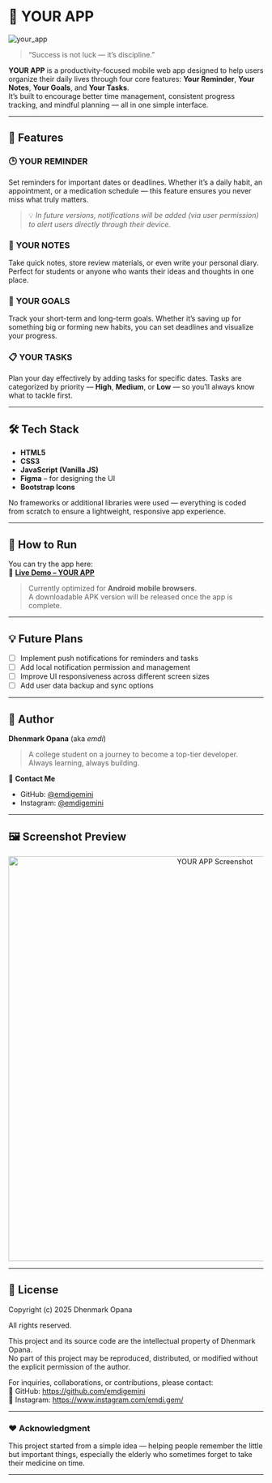 # 📱 YOUR APP  

![your_app](https://github.com/user-attachments/assets/c15a49e1-d486-4ac1-8679-7f0b8171795c)


> “Success is not luck — it’s discipline.”  

**YOUR APP** is a productivity-focused mobile web app designed to help users organize their daily lives through four core features: **Your Reminder**, **Your Notes**, **Your Goals**, and **Your Tasks**.  
It’s built to encourage better time management, consistent progress tracking, and mindful planning — all in one simple interface.  

---

## 🌟 Features  

### 🕒 **YOUR REMINDER**  
Set reminders for important dates or deadlines. Whether it’s a daily habit, an appointment, or a medication schedule — this feature ensures you never miss what truly matters.  
> 💡 *In future versions, notifications will be added (via user permission) to alert users directly through their device.*

### 📝 **YOUR NOTES**  
Take quick notes, store review materials, or even write your personal diary. Perfect for students or anyone who wants their ideas and thoughts in one place.

### 🎯 **YOUR GOALS**  
Track your short-term and long-term goals. Whether it’s saving up for something big or forming new habits, you can set deadlines and visualize your progress.

### 📋 **YOUR TASKS**  
Plan your day effectively by adding tasks for specific dates. Tasks are categorized by priority — **High**, **Medium**, or **Low** — so you’ll always know what to tackle first.

---

## 🛠️ Tech Stack  

- **HTML5**
- **CSS3**
- **JavaScript (Vanilla JS)**
- **Figma** – for designing the UI  
- **Bootstrap Icons**

No frameworks or additional libraries were used — everything is coded from scratch to ensure a lightweight, responsive app experience.

---

## 🚀 How to Run  

You can try the app here:  
🔗 **[Live Demo – YOUR APP](https://emdigemini.github.io/Your-Reminder/)**  

> Currently optimized for **Android mobile browsers**.  
> A downloadable APK version will be released once the app is complete.

---

## 💡 Future Plans  

- [ ] Implement push notifications for reminders and tasks  
- [ ] Add local notification permission and management  
- [ ] Improve UI responsiveness across different screen sizes  
- [ ] Add user data backup and sync options  

---

## 👤 Author  

**Dhenmark Opana** (aka *emdi*)  
> A college student on a journey to become a top-tier developer. Always learning, always building. 

📧 **Contact Me**  
- GitHub: [@emdigemini](https://github.com/emdigemini)
- Instagram: [@emdigemini](https://instagram.com/emdi.gem)

---

## 🖼️ Screenshot Preview  
<p align="center">
  <img src="https://github.com/user-attachments/assets/21c46b3e-8296-47a7-aa57-5ff873e87119" alt="YOUR APP Screenshot" width="800"/>
</p>


---

## 📜 License  

Copyright (c) 2025 Dhenmark Opana

All rights reserved.

This project and its source code are the intellectual property of Dhenmark Opana.  
No part of this project may be reproduced, distributed, or modified without the explicit permission of the author.

For inquiries, collaborations, or contributions, please contact:  
📧 GitHub: https://github.com/emdigemini  
📸 Instagram: https://www.instagram.com/emdi.gem/


---

### ❤️ Acknowledgment  
This project started from a simple idea — helping people remember the little but important things, especially the elderly who sometimes forget to take their medicine on time.  

---
